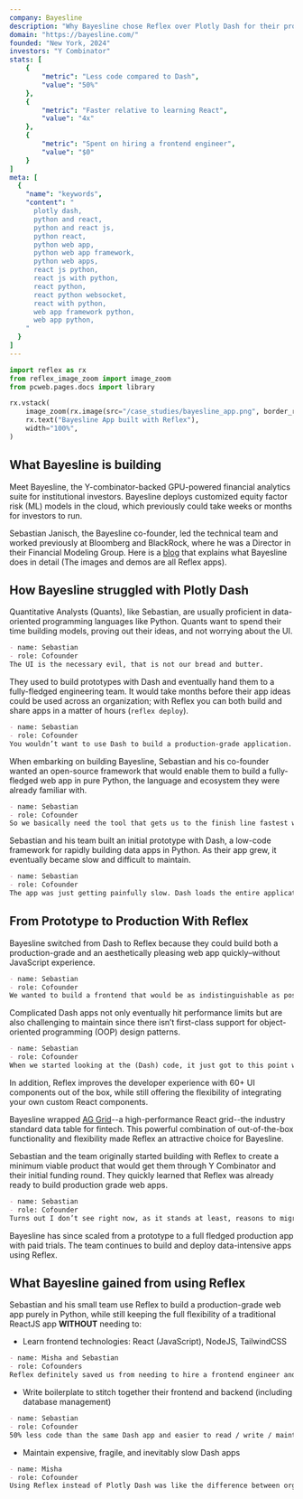 ```yaml
---
company: Bayesline
description: "Why Bayesline chose Reflex over Plotly Dash for their production-grade Python web app"
domain: "https://bayesline.com/"
founded: "New York, 2024"
investors: "Y Combinator"
stats: [
    {
        "metric": "Less code compared to Dash",
        "value": "50%"
    },
    {
        "metric": "Faster relative to learning React",
        "value": "4x"
    },
    {
        "metric": "Spent on hiring a frontend engineer",
        "value": "$0"
    }
]
meta: [
  {
    "name": "keywords",
    "content": "
      plotly dash,
      python and react,
      python and react js,
      python react,
      python web app,
      python web app framework,
      python web apps,
      react js python,
      react js with python,
      react python,
      react python websocket,
      react with python,
      web app framework python,
      web app python,
    "
  }
]
---
```


```python exec
import reflex as rx
from reflex_image_zoom import image_zoom
from pcweb.pages.docs import library
```

```python eval
rx.vstack(
    image_zoom(rx.image(src="/case_studies/bayesline_app.png", border_radius="10px", alt="Bayesline App")),
    rx.text("Bayesline App built with Reflex"),
    width="100%",
)
```

## What Bayesline is building

Meet Bayesline, the Y-combinator-backed GPU-powered financial analytics suite for institutional investors.
Bayesline deploys customized equity factor risk (ML) models in the cloud, which previously could take weeks or months for investors to run.

Sebastian Janisch, the Bayesline co-founder, led the technical team and worked previously at Bloomberg and BlackRock, where he was a Director in their Financial Modeling Group.
Here is a [blog](https://bayesline.com/blog/building-risk-models) that explains what Bayesline does in detail (The images and demos are all Reflex apps).


## How Bayesline struggled with Plotly Dash

Quantitative Analysts (Quants), like Sebastian, are usually proficient in data-oriented programming languages like Python.
Quants want to spend their time building models, proving out their ideas, and not worrying about the UI.

```md quote
- name: Sebastian
- role: Cofounder
The UI is the necessary evil, that is not our bread and butter.
```

They used to build prototypes with Dash and eventually hand them to a fully-fledged engineering team.
It would take months before their app ideas could be used across an organization; with Reflex you can both build and share apps in a matter of hours (`reflex deploy`).

```md quote
- name: Sebastian
- role: Cofounder
You wouldn’t want to use Dash to build a production-grade application. It’s a prototyping tool. Usually, a UX and engineering team would re-implement everything from scratch. It will take six months for anyone to get hands on it, but we want this now.
```

When embarking on building Bayesline, Sebastian and his co-founder wanted an open-source framework that would enable them to build a fully-fledged web app in pure Python, the language and ecosystem they were already familiar with.

```md quote
- name: Sebastian
- role: Cofounder
So we basically need the tool that gets us to the finish line fastest without having to learn (a new framework) and without a super steep learning curve.
```

Sebastian and his team built an initial prototype with Dash, a low-code framework for rapidly building data apps in Python.
As their app grew, it eventually became slow and difficult to maintain.

```md quote
- name: Sebastian
- role: Cofounder
The app was just getting painfully slow. Dash loads the entire application, the entire dom of every single page. As the application gets bigger, the performance will just go down.
```

## From Prototype to Production With Reflex

Bayesline switched from Dash to Reflex because they could build both a production-grade and an aesthetically pleasing web app quickly–without JavaScript experience.

```md quote
- name: Sebastian
- role: Cofounder
We wanted to build a frontend that would be as indistinguishable as possible from one built by professional frontend developers.
```

Complicated Dash apps not only eventually hit performance limits but are also challenging to maintain since there isn’t first-class support for object-oriented programming (OOP) design patterns.

```md quote
- name: Sebastian
- role: Cofounder
When we started looking at the (Dash) code, it just got to this point where you’re scared of it because there is no object-oriented notion; the code just turns into an enormous mess because you just have this huge collection of functions.
```

In addition, Reflex improves the developer experience with 60+ UI components out of the box, while still offering the flexibility of integrating your own custom React components.

Bayesline wrapped [AG Grid]({library.tables_and_data_grids.ag_grid.path})--a high-performance React grid--the industry standard data table for fintech.
This powerful combination of out-of-the-box functionality and flexibility made Reflex an attractive choice for Bayesline.

Sebastian and the team originally started building with Reflex to create a minimum viable product that would get them through Y Combinator and their initial funding round.
They quickly learned that Reflex was already ready to build production grade web apps.

```md quote
- name: Sebastian
- role: Cofounder
Turns out I don’t see right now, as it stands at least, reasons to migrate from Reflex to somewhere else.
```

Bayesline has since scaled from a prototype to a full fledged production app with paid trials.
The team continues to build and deploy data-intensive apps using Reflex.


## What Bayesline gained from using Reflex

Sebastian and his small team use Reflex to build a production-grade web app purely in Python, while still keeping the full flexibility of a traditional ReactJS app **WITHOUT** needing to:

* Learn frontend technologies: React (JavaScript), NodeJS, TailwindCSS

```md quote
- name: Misha and Sebastian
- role: Cofounders
Reflex definitely saved us from needing to hire a frontend engineer and sped us up by 4x relative to learning React
```

* Write boilerplate to stitch together their frontend and backend (including database management)

```md quote
- name: Sebastian
- role: Cofounder
50% less code than the same Dash app and easier to read / write / maintain code compared to Dash
```

* Maintain expensive, fragile, and inevitably slow Dash apps

```md quote
- name: Misha
- role: Cofounder
Using Reflex instead of Plotly Dash was like the difference between organized Legos and a plate of spaghetti
```